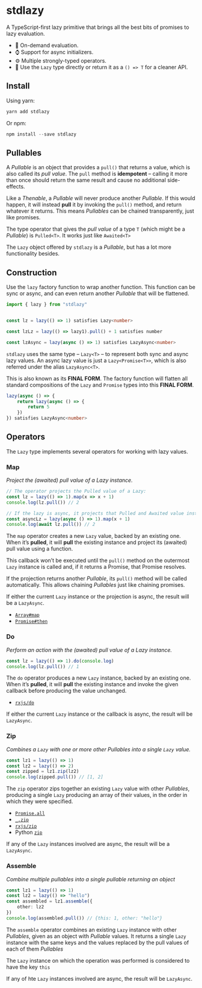 # stdlazy

A TypeScript-first lazy primitive that brings all the best bits of promises to lazy evaluation.
-   🦥 On-demand evaluation.
-   ⌚ Support for async initializers.
-   ⚙️ Multiple strongly-typed operators.
-   🫥 Use the `Lazy` type directly or return it as a `() => T` for a cleaner API.

## Install

Using yarn:

```typescript
yarn add stdlazy
```

Or npm:

```typescript
npm install --save stdlazy
```

## Pullables

A _Pullable_ is an object that provides a `pull()` that returns a value, which is also called its _pull value_. The `pull` method is **idempotent** – calling it more than once should return the same result and cause no additional side-effects. 

Like a _Thenable_, a _Pullable_ will never produce another _Pullable_. If this would happen, it will instead **pull** it by invoking the `pull()` method, and return whatever it returns. This means _Pullables_ can be chained transparently, just like promises.

The type operator that gives the *pull value* of a type `T` (which might be a *Pullable*) is `Pulled<T>`. It works just like `Awaited<T>`

The `Lazy` object offered by `stdlazy` is a _Pullable_, but has a lot more functionality besides.

## Construction

Use the `lazy` factory function to wrap another function. This function can be sync or async, and can even return another *Pullable* that will be flattened.

```typescript
import { lazy } from "stdlazy"


const lz = lazy(() => 1) satisfies Lazy<number>

const lzLz = lazy(() => lazy1).pull() + 1 satisfies number

const lzAsync = lazy(async () => 1) satisfies LazyAsync<number>
```

`stdlazy` uses the same type – `Lazy<T>` – to represent both sync and async lazy values. An async lazy value is just a `Lazy<Promise<T>>`, which is also referred under the alias `LazyAsync<T>`. 

This is also known as its **FINAL FORM**. The factory function will flatten all standard compositions of the `Lazy` and `Promise` types into this **FINAL FORM**.

```typescript
lazy(async () => {
	return lazy(async () => {
		return 5
	})
}) satisfies LazyAsync<number>
```
## Operators

The `Lazy` type implements several operators for working with lazy values.
### Map

_Project the (awaited) pull value of a Lazy instance._

```typescript
// The operator projects the Pulled value of a Lazy:
const lz = lazy(() => 1).map(x => x + 1)
console.log(lz.pull()) // 2

// If the lazy is async, it projects that Pulled and Awaited value instead, cutting through both container types.
const asyncLz = lazy(async () => 1).map(x + 1)
console.log(await lz.pull()) // 2
```

The `map` operator creates a new `Lazy` value, backed by an existing one. When it’s **pulled**, it will **pull** the existing instance and project its (awaited) pull value using a function. 

This callback won’t be executed until the `pull()` method on the outermost `Lazy` instance is called and, if it returns a Promise, that Promise resolves.

If the projection returns another _Pullable_, its `pull()` method will be called automatically. This allows chaining _Pullables_ just like chaining promises.

If either the current `Lazy` instance or the projection is async, the result will be a `LazyAsync`.

-   [`Array#map`](https://developer.mozilla.org/en-US/docs/Web/JavaScript/Reference/Global_Objects/Array/map)
-   [`Promise#then`](https://developer.mozilla.org/en-US/docs/Web/JavaScript/Reference/Global_Objects/Promise/then)

### Do

_Perform an action with the (awaited) pull value of a Lazy instance._

```typescript
const lz = lazy(() => 1).do(console.log)
console.log(lz.pull()) // 1
```

The `do` operator produces a new `Lazy` instance, backed by an existing one. When it’s **pulled**, it will **pull** the existing instance and invoke the given callback before producing the value unchanged.

-   [`rxjs/do`](https://www.learnrxjs.io/learn-rxjs/operators/utility/do)

If either the current `Lazy` instance or the callback is async, the result will be `LazyAsync`.

### Zip

_Combines a `Lazy` with one or more other Pullables into a single `Lazy` value._

```typescript
const lz1 = lazy(() => 1)
const lz2 = lazy(() => 2)
const zipped = lz1.zip(lz2)
console.log(zipped.pull()) // [1, 2]
```

The `zip` operator zips together an existing `Lazy` value with other _Pullables_, producing a single `Lazy` producing an array of their values, in the order in which they were specified.

-   [`Promise.all`](https://developer.mozilla.org/en-US/docs/Web/JavaScript/Reference/Global_Objects/Promise/all)
-   [`_.zip`](https://lodash.com/docs/4.17.15#zip)
-   [`rxjs/zip`](https://www.learnrxjs.io/learn-rxjs/operators/combination/zip)
-   Python [`zip`](https://docs.python.org/3.3/library/functions.html#zip)

If any of the `Lazy` instances involved are async, the result will be a `LazyAsync`.

### Assemble

_Combine multiple pullables into a single pullable returning an object_

```typescript
const lz1 = lazy(() => 1)
const lz2 = lazy(() => "hello")
const assembled = lz1.assemble({
    other: lz2
})
console.log(assembled.pull()) // {this: 1, other: "hello"}
```

The `assemble` operator combines an existing `Lazy` instance with other _Pullables_, given as an object with _Pullable_ values. It returns a single `Lazy` instance with the same keys and the values replaced by the pull values of each of them _Pullables_

The `Lazy` instance on which the operation was performed is considered to have the key `this`

If any of hte `Lazy` instances involved are async, the result will be `LazyAsync`.
